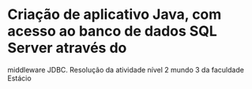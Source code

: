 # Criação de aplicativo Java, com acesso ao banco de dados SQL Server através do
middleware JDBC.
Resolução da atividade nível 2 mundo 3 da faculdade Estácio
